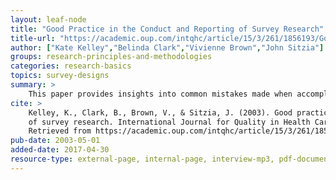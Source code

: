```yaml
---
layout: leaf-node
title: "Good Practice in the Conduct and Reporting of Survey Research"
title-url: "https://academic.oup.com/intqhc/article/15/3/261/1856193/Good-practice-in-the-conduct-and-reporting-of"
author: ["Kate Kelley","Belinda Clark","Vivienne Brown","John Sitzia"]
groups: research-principles-and-methodologies
categories: research-basics
topics: survey-designs
summary: >
    This paper provides insights into common mistakes made when accomplishing survey-based research.
cite: >
    Kelley, K., Clark, B., Brown, V., & Sitzia, J. (2003). Good practice in the conduct and reporting
    of survey research. International Journal for Quality in Health Care, 15(3), 261-266.
    Retrieved from https://academic.oup.com/intqhc/article/15/3/261/1856193/Good-practice-in-the-conduct-and-reporting-of
pub-date: 2003-05-01
added-date: 2017-04-30
resource-type: external-page, internal-page, interview-mp3, pdf-document, video-course, or video
---
```

